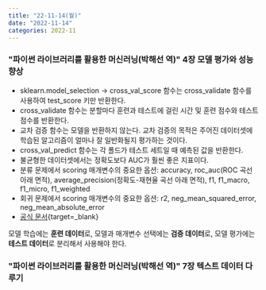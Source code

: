 ```yaml
---
title: "22-11-14(월)"
date: "2022-11-14"
categories: 2022-11
---
```


### "파이썬 라이브러리를 활용한 머신러닝(박해선 역)" 4장 모델 평가와 성능 향상

- sklearn.model_selection -> cross_val_score 함수는 cross_validate 함수를 사용하여 test_score 키만 반환한다.
- cross_validate 함수는 분할마다 훈련과 테스트에 걸린 시간 및 훈련 점수와 테스트 점수를 반환한다.
- 교차 검증 함수는 모델을 반환하지 않는다. 교차 검증의 목적은 주어진 데이터셋에 학습된 알고리즘이 얼마나 잘 일반화될지 평가하는 것이다.
- cross_val_predict 함수는 각 폴드가 테스트 세트일 때 예측된 값을 반환한다.
- 불균형한 데이터셋에서는 정확도보다 AUC가 훨씬 좋은 지표이다.
- 분류 문제에서 scoring 매개변수의 중요한 옵션: accuracy, roc_auc(ROC 곡선 아래 면적), average_precision(정확도-재현율 곡선 아래 면적), f1, f1_macro, f1_micro, f1_weighted
- 회귀 문제에서 scoring 매개변수의 중요한 옵션: r2, neg_mean_squared_error, neg_mean_absolute_error
- [공식 문서](https://scikit-learn.org/stable/modules/model_evaluation.html#the-scoring-parameter-defining-model-evaluation-rules){target=_blank}

모델 학습에는 **훈련 데이터**로, 모델과 매개변수 선택에는 **검증 데이터**로, 모델 평가에는 **테스트 데이터**로 분리해서 사용해야 한다.

### "파이썬 라이브러리를 활용한 머신러닝(박해선 역)" 7장 텍스트 데이터 다루기

